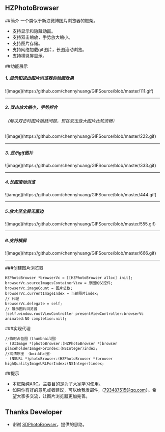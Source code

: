## HZPhotoBrowser

##简介
一个类似于新浪微博图片浏览器的框架。
* 支持显示和隐藏动画。
* 支持双击缩放，手势放大缩小。
* 支持图片存储。
* 支持网络加载gif图片，长图滚动浏览。
* 支持横竖屏显示。

##功能展示
<h5>1. 显示和退出图片浏览器的动画效果</h5>
![image](https://github.com/chennyhuang/GIFSource/blob/master/111.gif)
<hr/>

<h5>2. 双击放大缩小，手势捏合</h5>
<h6>（解决双击时图片跳跃问题，现在双击放大图片比较流畅）</h6>
![image](https://github.com/chennyhuang/GIFSource/blob/master/222.gif)
<hr/>

<h5>3. 显示gif图片</h5>
![image](https://github.com/chennyhuang/GIFSource/blob/master/333.gif)
<hr/>

<h5>4.长图滚动浏览</h5>
![iamge](https://github.com/chennyhuang/GIFSource/blob/master/444.gif)
<hr/>

<h5>5.放大至全屏无黑边</h5>
![image](https://github.com/chennyhuang/GIFSource/blob/master/555.gif)
<hr/>

<h5>6.支持横屏</h5>
![image](https://github.com/chennyhuang/GIFSource/blob/master/666.gif)
<hr/>


###创建图片浏览器
```objc
HZPhotoBrowser *browserVc = [[HZPhotoBrowser alloc] init];
browserVc.sourceImagesContainerView = 原图的父控件;
browserVc.imageCount = 图片总数;
browserVc.currentImageIndex = 当前图片index;
// 代理
browserVc.delegate = self;
// 展示图片浏览器
[self.window.rootViewController presentViewController:browserVc animated:NO completion:nil];
```

###实现代理
```objc
//临时占位图（thumbnail图）
- (UIImage *)photoBrowser:(HZPhotoBrowser *)browser placeholderImageForIndex:(NSInteger)index;
//高清原图 （bmiddle图）
- (NSURL *)photoBrowser:(HZPhotoBrowser *)browser highQualityImageURLForIndex:(NSInteger)index;
```

##提示
* 本框架纯ARC。主要目的是为了大家学习使用。
* 如果你有好的意见或者建议，可以给我发邮件,（793487515@qq.com）。希望大家多交流，让图片浏览器更加完善。

## Thanks Developer
* 谢谢 [SDPhotoBrowser](https://github.com/gsdios/SDPhotoBrowser)，提供的思路。
